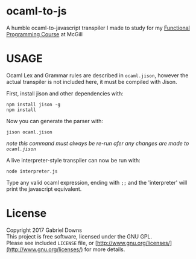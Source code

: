 # ocaml-to-js
A humble ocaml-to-javascript transpiler I made to study for my [Functional Programming Course](https://www.mcgill.ca/study/2016-2017/courses/comp-302) at McGill

# USAGE

Ocaml Lex and Grammar rules are described in `ocaml.jison`, however the actual transpiler is not included here, it must be compiled with Jison.

First, install jison and other dependencies with:
```
npm install jison -g
npm install
```

Now you can generate the parser with:
```
jison ocaml.jison
```

_note this command must always be re-run afer any changes are made to `ocaml.jison`_

A live interpreter-style transpiler can now be run with:
```
node interpreter.js
```

Type any valid ocaml expression, ending with `;;` and the 'interpreter' will print the javascript equivalent.

# License

Copyright 2017 Gabriel Downs \
This project is free software, licensed under the GNU GPL. \
Please see included `LICENSE` file, or [http://www.gnu.org/licenses/](http://www.gnu.org/licenses/) for more details.
